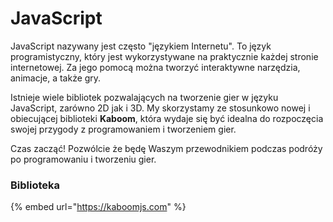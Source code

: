 # JavaScript

JavaScript nazywany jest często "językiem Internetu". To język programistyczny, który jest wykorzystywane na praktycznie każdej stronie internetowej. Za jego pomocą można tworzyć interaktywne narzędzia, animacje, a także gry. 

Istnieje wiele bibliotek pozwalających na tworzenie gier w języku JavaScript, zarówno 2D jak i 3D. My skorzystamy ze stosunkowo nowej i obiecującej biblioteki **Kaboom**, która wydaje się być idealna do rozpoczęcia swojej przygody z programowaniem i tworzeniem gier.

Czas zacząć! Pozwólcie że będę Waszym przewodnikiem podczas podróży po programowaniu i tworzeniu gier.

### Biblioteka

{% embed url="https://kaboomjs.com" %}
